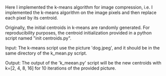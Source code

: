 Here I implemented the k-means algorithm for image compression, i.e. I
implemented the k-means algorithm on the image pixels and then replace each pixel by its centroid.

Originally, the initial centroids in k-means are randomly generated. For
reproducibility purposes, the centroid initialization provided in a python script named "init centroids.py".

Input:
The k-means script use the picture 'dog.jpeg', and it should be in the same directory of the k_mean.py script.

Output:
The output of the 'k_meean.py' script will be the new centroids with k=[2, 4, 8, 16] for 10 iterations
of the provided picture.